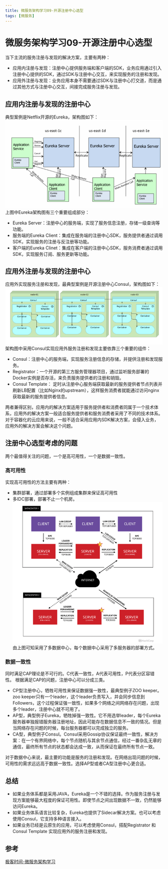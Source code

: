 ```yaml
---
title: 微服务架构学习09-开源注册中心选型
tags: [微服务]
---
```

# 微服务架构学习09-开源注册中心选型
当下主流的服务注册与发现的解决方案，主要有两种：
- 应用内注册与发现：注册中心提供服务端和客户端的SDK，业务应用通过引入注册中心提供的SDK，通过SDK与注册中心交互，来实现服务的注册和发现。
- 应用外注册与发现：业务应用本身不需要通过SDK与注册中心打交道，而是通过其他方式与注册中心交互，间接完成服务注册与发现。

## 应用内注册与发现的注册中心
典型案例是Netflix开源的Eureka，架构图如下：
![微服务服务注册中心eureka架构图](/images/wbwfwsj09_eureka.png)<br/>
上图中Eureka架构图有三个重要组成部分：
- Eureka Server：注册中心的服务端，实现了服务信息注册，存储一级查询等功能。
- 服务端的Eureka Client：集成在服务端的注册中心SDK，服务提供者通过调用SDK，实现服务的注册与反注册等功能。
- 客户端的Eureka Clinet：集成在客户端的注册中心SDK，服务消费者通过调用SDK，实现服务订阅、服务更新等功能。

## 应用外注册与发现的注册中心
应用外实现服务注册和发现，最典型案例是开源注册中心Consul，架构图如下：
![微服务服务注册中心eureka架构图](/images/wbwfwsj09_consul.png)<br/>
架构图中采用Consul实现应用外服务注册和发现主要依靠三个重要的组件：
- Consul：注册中心的服务端，实现服务注册信息的存储，并提供注册和发现服务。
- Registrator：一个开源的第三方服务管理器项目，通过监听服务部署的Docker实例是否存活，来负责服务提供者的注册和销毁。
- Consul Template： 定时从注册中心服务端获取最新的服务提供者节点列表并刷新LB配置（比如Nginx的upstream），这样服务消费者就能通过访问nginx获取最新的服务提供者信息。

两者兼得区别，应用内的解决方案适用于服务提供者和消费者同属于一个技术体系，应用外的解决方案一般适合服务提供者和服务消费者采用了不同的技术体系。对于容器化的云应用来说，一般不适合采用应用内SDK解决方案，会侵入业务，应用外的解决方案会解决这个问题。 

## 注册中心选型考虑的问题
两个最值得关注的问题，一个是高可用性，一个是数据一致性。
### 高可用性
实现高可用性的方法主要有两种：
- 集群部署，通过部署多个实例组成集群来保证高可用性
- 多IDC部署，部署不止一个机房。
![微服务服务注册中心eureka架构图](/images/wnwfwsj09_consul02.png)<br/>
由上图可知采用了多数据中心，每个数据中心采用了多服务器的部署方式。 

### 数据一致性
同时满足CAP理论是不可行的。C代表一致性，A代表可用性，P代表分区容错性。  根据满足CAP的问题，注册中心可以分成三类。
- CP型注册中心，牺牲可用性来保证数据强一致性，最典型例子ZOO keeper。zoo keeper只有一个leader，这个leader负责写入，并会同步信息到Followers，这个过程保证强一致性，如果多个网络之间网络存在问题，出现多个leader，注册中心就不可用了。 
- AP型，典型例子Eureka，牺牲掉强一致性。它不用选举leader，每个Eureka服务器单独报错服务器注册地址，因此可能存在数据信息不一致的情况。但是当网络存在问题的时候，每台服务器都可以完成独立的服务。
- CA型，典型例子Consul。Consul采用Gossip协议保证最终一致性，解决方案：在一个有界网络中，每个节点随机与其余节点通信，经过一番杂乱无章的通信，最终所有节点的状态都会达成一致，从而保证在最终所有节点一致。 


对于数据中心来说，最主要的功能是服务的注册和发现。在网络出现问题的时候，可用性的需求远远高于数据一致性。选择AP型或者CA型注册中心更合适。


## 总结
- 如果业务体系都是采用JAVA，Eureka是一个不错的选择。作为服务注册与发现方案能够最大程度的保证可用性。即使节点之间出现数据不一致，仍然能够访问Eureka。
- 如果业务体系语言比较复杂，Eureka也提供了Sidecar解决方案。也可以考虑使用Consul，它支持多种语言接入。
- 如果业务已经是云原生的应用，可以考虑使用Consul，搭配Registrator 和 Consul Template 实现应用外的服务注册和发现。



## 参考
[极客时间-微服务架构学习](https://time.geekbang.org/column/article/39797)











